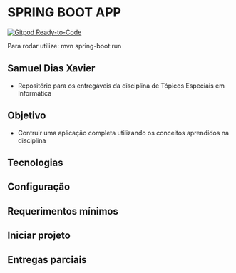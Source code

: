 # SPRING BOOT APP

[![Gitpod Ready-to-Code](https://img.shields.io/badge/Gitpod-Ready--to--Code-blue?logo=gitpod)](https://gitpod.io/#https://github.com/krusader1982/SPRING-BOOT-APP)

Para rodar utilize: mvn spring-boot:run

## Samuel Dias Xavier

* Repositório para os entregáveis da disciplina de Tópicos Especiais em Informática

## Objetivo

* Contruir uma aplicação completa utilizando os conceitos aprendidos na disciplina

## Tecnologias

## Configuração

## Requerimentos mínimos

## Iniciar projeto

## Entregas parciais
